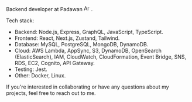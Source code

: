 Backend developer at Padawan <img src="https://cdn.countryflags.com/thumbs/argentina/flag-round-250.png" width="16" height="16" alt="Argentina" title="Argentina" /> .

Tech stack:
- Backend: Node.js, Express, GraphQL, JavaScript, TypeScript.
- Frontend: React, Next.js, Zustand, Tailwind.
- Database: MySQL, PostgreSQL, MongoDB, DynamoDB.
- Cloud: AWS Lambda, AppSync, S3, DynamoDB, OpenSearch (ElasticSearch), IAM, CloudWatch, CloudFormation, Event Bridge, SNS, RDS, EC2, Cognito, API Gateway.
- Testing: Jest.
- Other: Docker, Linux.

If you're interested in collaborating or have any questions about my projects, feel free to reach out to me.

<!--
**fedemerino/fedemerino** is a ✨ _special_ ✨ repository because its `README.md` (this file) appears on your GitHub profile.

Here are some ideas to get you started:

- 🔭 I’m currently working on ...
- 🌱 I’m currently learning ...
- 👯 I’m looking to collaborate on ...
- 🤔 I’m looking for help with ...
- 💬 Ask me about ...
- 📫 How to reach me: ...
- 😄 Pronouns: ...
- ⚡ Fun fact: ...
-->
